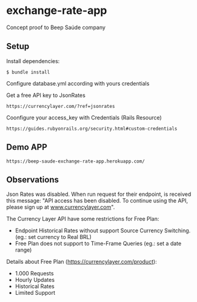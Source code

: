 # exchange-rate-app
Concept proof to Beep Saúde company


## Setup ##

Install dependencies:
```
$ bundle install
```

Configure database.yml according with yours credentials

Get a free API key to JsonRates
```
https://currencylayer.com/?ref=jsonrates
```

Coonfigure your access_key with Credentials (Rails Resource)
```
https://guides.rubyonrails.org/security.html#custom-credentials
```


## Demo APP ##
```
https://beep-saude-exchange-rate-app.herokuapp.com/
```


## Observations ##

Json Rates was disabled. When run request for their endpoint, is received this message: "API access has been disabled. To continue using the API, please sign up at www.currencylayer.com".

The Currency Layer API have some restrictions for Free Plan:
 - Endpoint Historical Rates without support Source Currency Switching. (eg.: set currency to Real BRL)
 - Free Plan does not support to Time-Frame Queries (eg.: set a date range)

Details about Free Plan (https://currencylayer.com/product):
 - 1.000 Requests
 - Hourly Updates
 - Historical Rates
 - Limited Support
